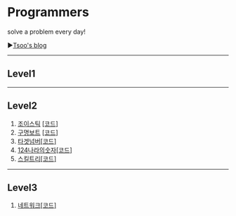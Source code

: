 # Programmers
solve a problem every day!

▶[Tsoo's blog](https://tsoo1014.tistory.com)

- - -

## Level1

- - -

## Level2

1. [조이스틱](https://tsoo1014.tistory.com/2?category=929916) [[코드]](https://github.com/taesu-park/Programmers/blob/master/level2/level2_ex01.py)
2. [구명보트](https://tsoo1014.tistory.com/3?category=929916) [[코드]](https://github.com/taesu-park/Programmers/blob/master/level2/level2_ex02.py)
3. [타겟넘버](https://tsoo1014.tistory.com/4?category=929916)[[코드]](https://github.com/taesu-park/Programmers/blob/master/level2/level2_ex03.py)
4. [124나라의숫자](https://tsoo1014.tistory.com/6?category=929916)[[코드]](https://github.com/taesu-park/Programmers/blob/master/level2/level2_ex04.py)
5. [스킬트리](https://tsoo1014.tistory.com/7?category=929916)[[코드]](https://github.com/taesu-park/Programmers/blob/master/level2/level2_ex05.py)

- - -

## Level3

1. [네트워크](https://tsoo1014.tistory.com/5?category=929916)[[코드]](https://github.com/taesu-park/Programmers/blob/master/level3/level3_ex01.py)